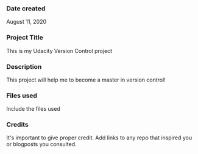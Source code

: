 ### Date created
August 11, 2020

### Project Title
This is my Udacity Version Control project

### Description
This project will help me to become a master in version control!

### Files used
Include the files used

### Credits
It's important to give proper credit. Add links to any repo that inspired you or blogposts you consulted.

